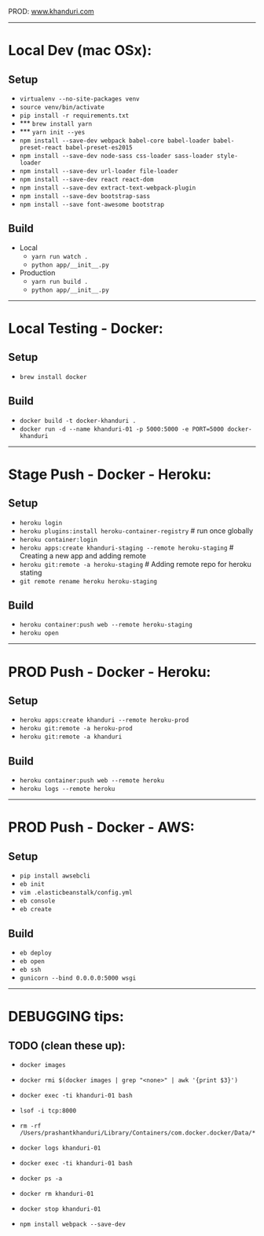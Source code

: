 PROD: www.khanduri.com

------------------------------
# Local Dev (mac OSx):

## Setup
 - `virtualenv --no-site-packages venv`
 - `source venv/bin/activate`
 - `pip install -r requirements.txt`
 - *** `brew install yarn`
 - *** `yarn init --yes`
 - `npm install --save-dev webpack babel-core babel-loader babel-preset-react babel-preset-es2015`
 - `npm install --save-dev node-sass css-loader sass-loader style-loader`
 - `npm install --save-dev url-loader file-loader`
 - `npm install --save-dev react react-dom`
 - `npm install --save-dev extract-text-webpack-plugin`
 - `npm install --save-dev bootstrap-sass`
 - `npm install --save font-awesome bootstrap `

## Build
 - Local
    - `yarn run watch .`
    - `python app/__init__.py`
 - Production
    - `yarn run build .`
    - `python app/__init__.py`


------------------------------
# Local Testing - Docker:

## Setup
 - `brew install docker`

## Build
 - `docker build -t docker-khanduri .`
 - `docker run -d --name khanduri-01 -p 5000:5000 -e PORT=5000 docker-khanduri`


------------------------------
# Stage Push - Docker - Heroku:

## Setup
 - `heroku login`
 - `heroku plugins:install heroku-container-registry`              # run once globally
 - `heroku container:login`
 - `heroku apps:create khanduri-staging --remote heroku-staging`   # Creating a new app and adding remote
 - `heroku git:remote -a heroku-staging`                           # Adding remote repo for heroku stating
 - `git remote rename heroku heroku-staging`

## Build
 - `heroku container:push web --remote heroku-staging`
 - `heroku open`


------------------------------
# PROD Push - Docker - Heroku:

## Setup
 - `heroku apps:create khanduri --remote heroku-prod`
 - `heroku git:remote -a heroku-prod`
 - `heroku git:remote -a khanduri`

## Build
 - `heroku container:push web --remote heroku`
 - `heroku logs --remote heroku`


------------------------------
# PROD Push - Docker - AWS:

## Setup
 - `pip install awsebcli`
 - `eb init`
 - `vim .elasticbeanstalk/config.yml`
 - `eb console`
 - `eb create`

## Build
 - `eb deploy`
 - `eb open`
 - `eb ssh`
 - `gunicorn --bind 0.0.0.0:5000 wsgi`


------------------------------
# DEBUGGING tips:

## TODO (clean these up):
 - `docker images`
 - `docker rmi $(docker images | grep "<none>" | awk '{print $3}')`
 - `docker exec -ti khanduri-01 bash`
 - `lsof -i tcp:8000`
 - `rm -rf /Users/prashantkhanduri/Library/Containers/com.docker.docker/Data/*`
 - `docker logs khanduri-01`
 - `docker exec -ti khanduri-01 bash`

 - `docker ps -a`
 - `docker rm khanduri-01`
 - `docker stop khanduri-01`
 - `npm install webpack --save-dev`

